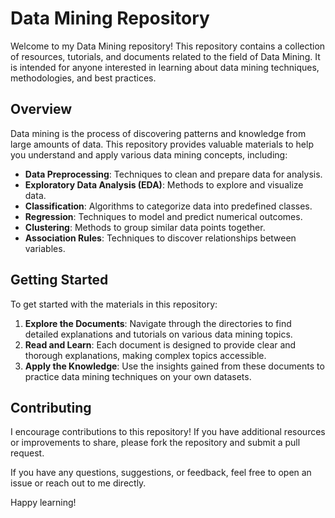 # Data Mining Repository

Welcome to my Data Mining repository! This repository contains a collection of resources, tutorials, and documents related to the field of Data Mining. It is intended for anyone interested in learning about data mining techniques, methodologies, and best practices.

## Overview

Data mining is the process of discovering patterns and knowledge from large amounts of data. This repository provides valuable materials to help you understand and apply various data mining concepts, including:

- **Data Preprocessing**: Techniques to clean and prepare data for analysis.
- **Exploratory Data Analysis (EDA)**: Methods to explore and visualize data.
- **Classification**: Algorithms to categorize data into predefined classes.
- **Regression**: Techniques to model and predict numerical outcomes.
- **Clustering**: Methods to group similar data points together.
- **Association Rules**: Techniques to discover relationships between variables.

## Getting Started

To get started with the materials in this repository:

1. **Explore the Documents**: Navigate through the directories to find detailed explanations and tutorials on various data mining topics.
2. **Read and Learn**: Each document is designed to provide clear and thorough explanations, making complex topics accessible.
3. **Apply the Knowledge**: Use the insights gained from these documents to practice data mining techniques on your own datasets.

## Contributing

I encourage contributions to this repository! If you have additional resources or improvements to share, please fork the repository and submit a pull request.

If you have any questions, suggestions, or feedback, feel free to open an issue or reach out to me directly.

Happy learning!

